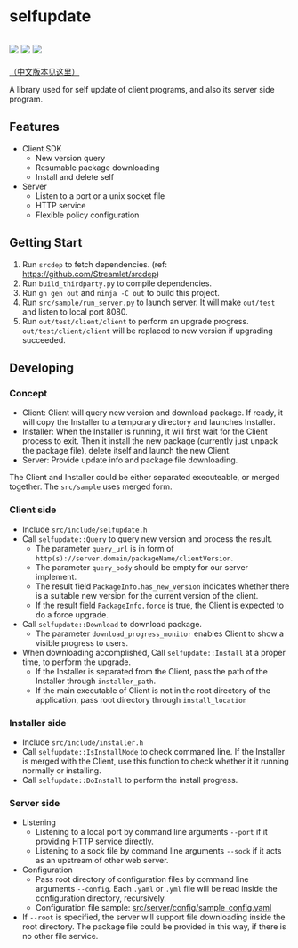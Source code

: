 # selfupdate

![](https://github.com/Streamlet/selfupdate/actions/workflows/windows.yml/badge.svg) ![](https://github.com/Streamlet/selfupdate/actions/workflows/linux.yml/badge.svg) ![](https://github.com/Streamlet/selfupdate/actions/workflows/macos.yml/badge.svg)
---
[（中文版本见这里）](README_zh.md)

A library used for self update of client programs, and also its server side program.

## Features

* Client SDK
  * New version query
  * Resumable package downloading
  * Install and delete self
* Server
  * Listen to a port or a unix socket file
  * HTTP service
  * Flexible policy configuration

## Getting Start

1. Run `srcdep` to fetch dependencies. (ref: https://github.com/Streamlet/srcdep)
2. Run `build_thirdparty.py` to compile dependencies.
3. Run `gn gen out` and `ninja -C out` to build this project.
4. Run `src/sample/run_server.py` to launch server. It will make `out/test` and listen to local port 8080.
5. Run `out/test/client/client` to perform an upgrade progress. `out/test/client/client` will be replaced to new version if upgrading succeeded.

## Developing

### Concept

* Client: Client will query new version and download package. If ready, it will copy the Installer to a temporary directory and launches Installer.
* Installer: When the Installer is running, it will first wait for the Client process to exit. Then it install the new package (currently just unpack the package file), delete itself and launch the new Client.
* Server: Provide update info and package file downloading.

The Client and Installer could be either separated executeable, or merged together. The `src/sample` uses merged form.

### Client side

* Include `src/include/selfupdate.h`
* Call `selfupdate::Query` to query new version and process the result.
  * The parameter `query_url` is in form of `http(s)://server.domain/packageName/clientVersion`.
  * The parameter `query_body` should be empty for our server implement.
  * The result field `PackageInfo.has_new_version` indicates whether there is a suitable new version for the current version of the client.
  * If the result field `PackageInfo.force` is true, the Client is expected to do a force upgrade.
* Call `selfupdate::Download` to download package.
  * The parameter `download_progress_monitor` enables Client to show a visible progress to users.
* When downloading accomplished, Call `selfupdate::Install` at a proper time, to perform the upgrade.
  * If the Installer is separated from the Client, pass the path of the Installer through `installer_path`.
  * If the main executable of Client is not in the root directory of the application, pass root directory through `install_location`

### Installer side

* Include `src/include/installer.h`
* Call `selfupdate::IsInstallMode` to check commaned line. If the Installer is merged with the Client, use this function to check whether it it running normally or installing.
* Call `selfupdate::DoInstall` to perform the install progress.

### Server side

* Listening
  * Listening to a local port by command line arguments `--port` if it providing HTTP service directly.
  * Listening to a sock file by command line arguments `--sock` if it acts as an upstream of other web server.
* Configuration
  * Pass root directory of configuration files by command line arguments `--config`. Each `.yaml` or `.yml` file will be read inside the configuration directory, recursively.
  * Configuration file sample: [src/server/config/sample_config.yaml](src/server/config/sample_config.yaml)
* If `--root` is specified, the server will support file downloading inside the root directory. The package file could be provided in this way, if there is no other file service.
